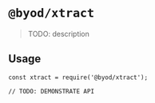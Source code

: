 # `@byod/xtract`

> TODO: description

## Usage

```
const xtract = require('@byod/xtract');

// TODO: DEMONSTRATE API
```
